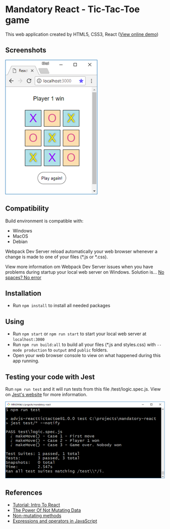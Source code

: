 # Mandatory React - Tic-Tac-Toe game
This web application created by HTML5, CSS3, React ([View online demo](https://nguyenkhois.github.io/mandatory-react/public/index.html))

## Screenshots
![Screenshot - App](src/images/screenshot.png)

## Compatibility
Build environment is compatible with:
* Windows
* MacOS
* Debian

Webpack Dev Server reload automatically your web browser whenever a change is made to one of your files (*.js or *.css).

View more information om Webpack Dev Server issues when you have problems during startup your local web server on Windows. Solution is... [No spaces? No error](https://github.com/webpack/webpack-dev-server/issues/1373)

## Installation
* Run `npm install` to install all needed packages

## Using
* Run `npm start` or `npm run start` to start your local web server at `localhost:3000`
* Run `npm run build:all` to build all your files (*.js and styles.css) with `--mode production` to `output` and `public` folders.
* Open your web browser console to view on what happened during this app running.

## Testing your code with Jest
Run `npm run test` and it will run tests from this file /test/logic.spec.js. View on [Jest's website](https://facebook.github.io/jest/) for more information.

![Screenshot - Test](src/images/screenshot-test.png)

## References
* [Tutorial: Intro To React](https://reactjs.org/tutorial/tutorial.html)
* [The Power Of Not Mutating Data](https://reactjs.org/docs/optimizing-performance.html#the-power-of-not-mutating-data)
* [Non-mutating methods](https://developer.mozilla.org/en-US/docs/Web/JavaScript/Reference/Global_Objects/Array/prototype#Accessor_methods)
* [Expressions and operators in JavaScript](https://developer.mozilla.org/en-US/docs/Web/JavaScript/Reference/Operators)